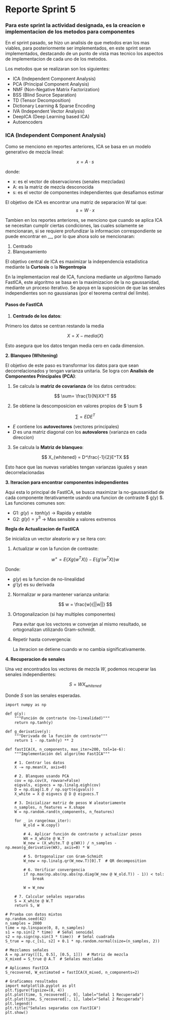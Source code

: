 # Reporte Sprint 5 # 

### Para este sprint la actividad designada, es la creacion e implementacion de los metodos para componentes ###

En el sprint pasado, se hizo un analisis de que metodos eran los mas viables, para posteriormente ser implementados, en este sprint seran implementados, destacando de un punto de vista mas tecnico los aspectos de implementacion de cada uno de los metodos. 

Los metodos que se realizaran son los siguientes: 


- ICA (Independent Component Analysis) 
- PCA (Principal Component Analysis)
- NMF (Non-Negative Matrix Factorization)
- BSS (Blind Source Separation)
- TD (Tensor Decomposition)
- Dictionary Learning & Sparse Encoding
- IVA (Independent Vector Analysis) 
- DeepICA (Deep Learning based ICA)
- Autoencoders


### ICA (Independent Component Analysis) ### 

Como se menciono en reportes anteriores, ICA se basa en un modelo generativo de mezcla lineal:

$$x = A \cdot s$$


donde: 
* x: es el vector de observaciones (senales mezcladas)
* A: es la matriz de mezcla desconocida
* s: es el vector de componentes independientes que desafiamos estimar

El objetivo de ICA es encontrar una matriz de separacion W tal que:
$$s = W \cdot x$$


Tambien en los reportes anteriores, se menciono que cuando se aplica ICA se necesitan cumplir ciertas condiciones, las cuales solamente se mencionaran, si se requiere profundizar la informacion correspondiente se puede encontrar en __, por lo que ahora solo se mencionaran:

1. Centrado 
2. Blanqueamiento

El objetivo central de ICA es maximizar la independencia estadistica mediante la **Curtosis** o la **Negentropia** 


En la implementacion real de ICA, funciona mediante un algoritmo llamado FastICA, este algoritmo se basa en la maximizacion de la no gaussanidad, mediante un proceso iterativo. Se apoya en la suposicion de que las senales independientes son no gaussianas (por el teorema central del limite).

#### Pasos de FastICA #### 

1. **Centrado de los datos**:

Primero los datos se centran restando la media 

$$ X = X - media(X) $$ 

Esto asegura que los datos tengan media cero en cada dimension.

**2. Blanqueo (Whitening)** 

El objetivo de este paso es transformar los datos para que sean decorrelacionados y tengan varianza unitaria. Se logra con **Analisis de Componentes Principales (PCA)**:
    
1. Se calcula la **matriz de covarianza** de los datos centrados:

$$ \sum= \frac{1}{N}XX^T $$

2. Se obtiene la descomposicion en valores propios de $ \sum $ 

$$ \sum = EDE^T $$

* $E$ contiene los **autovectores** (vectores principales)
* $D$ es una matriz diagonal con los **autovalores** (varianza en cada direccion)

3. Se calcula la **Matriz de blanqueo**: 

$$ X_{whitened} = D^\frac{-1}{2}E^TX $$ 

Esto hace que las nuevas variables tengan varianzas iguales y sean decorrelacionadas

**3. Iteracion para encontrar componentes independientes**

Aqui esta lo principal de FastICA, se busca maximizar la no-gaussanidad de cada componente iterativamente usando una funcion de contraste $ g(y) $. Las funciones comunes son: 

* G1: $g(y)=tanh(y)$ -> Rapida y estable
* G2: $g(y)=y^3$ -> Mas sensible a valores extremos

**Regla de Actualizacion de FastICA**

Se inicializa un vector aleatorio $w$ y se itera con:

1. Actualizar $w$ con la funcion de contraste: 

$$ w^+ = E \left\{ Xg(w^TX)\right\}- E\left\{g'(w^TX)\right\}w $$ 

Donde: 

* $g(y)$ es la funcion de no-linealidad
* $g'(y)$ es su derivada

2. Normalizar $w$ para mantener varianza unitaria: 

$$ w = \frac{w}{||w||} $$ 


3. Ortogonalizacion (si hay multiples componentes)

    Para evitar que los vectores $w$ converjan al mismo resultado, se ortogonalizan utilizando Gram-schmidt.

4. Repetir hasta convergencia: 
    
    La iteracion se detiene cuando $w$ no cambia significativamente.


**4. Recuperacion de senales**

Una vez encontrados los vectores de mezcla $W$, podemos recuperar las senales independientes: 

$$ S = WX_{whitened}    $$

Donde $S$ son las senales esperadas.



    
    import numpy as np
    
    def g(y):
        """Función de contraste (no-linealidad)"""
        return np.tanh(y)
    
    def g_derivative(y):
        """Derivada de la función de contraste"""
        return 1 - np.tanh(y) ** 2
    
    def fastICA(X, n_components, max_iter=200, tol=1e-6):
        """Implementación del algoritmo FastICA"""
        
        # 1. Centrar los datos
        X -= np.mean(X, axis=0)
    
        # 2. Blanqueo usando PCA
        cov = np.cov(X, rowvar=False)
        eigvals, eigvecs = np.linalg.eigh(cov)
        D = np.diag(1.0 / np.sqrt(eigvals))
        X_white = X @ eigvecs @ D @ eigvecs.T
        
        # 3. Inicializar matriz de pesos W aleatoriamente
        n_samples, n_features = X.shape
        W = np.random.rand(n_components, n_features)
    
        for _ in range(max_iter):
            W_old = W.copy()
    
            # 4. Aplicar función de contraste y actualizar pesos
            WX = X_white @ W.T
            W_new = (X_white.T @ g(WX)) / n_samples - np.mean(g_derivative(WX), axis=0) * W
            
            # 5. Ortogonalizar con Gram-Schmidt
            W_new = np.linalg.qr(W_new.T)[0].T  # QR decomposition
    
            # 6. Verificar convergencia
            if np.max(np.abs(np.abs(np.diag(W_new @ W_old.T)) - 1)) < tol:
                break
    
            W = W_new
    
        # 7. Calcular señales separadas
        S = X_white @ W.T
        return S, W
    
    # Prueba con datos mixtos
    np.random.seed(42)
    n_samples = 2000
    time = np.linspace(0, 8, n_samples)
    s1 = np.sin(2 * time)  # Señal senoidal
    s2 = np.sign(np.sin(3 * time))  # Señal cuadrada
    S_true = np.c_[s1, s2] + 0.1 * np.random.normal(size=(n_samples, 2))
    
    # Mezclamos señales
    A = np.array([[1, 0.5], [0.5, 1]])  # Matriz de mezcla
    X_mixed = S_true @ A.T  # Señales mezcladas
    
    # Aplicamos FastICA
    S_recovered, W_estimated = fastICA(X_mixed, n_components=2)
    
    # Graficamos resultados
    import matplotlib.pyplot as plt
    plt.figure(figsize=(8, 4))
    plt.plot(time, S_recovered[:, 0], label="Señal 1 Recuperada")
    plt.plot(time, S_recovered[:, 1], label="Señal 2 Recuperada")
    plt.legend()
    plt.title("Señales separadas con FastICA")
    plt.show()
    


 


